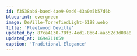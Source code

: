 ```yaml
---
id: f3538ab8-baed-4ae9-9ad6-43a0e5b57d6b
blueprint: evergreen
image: DeVille-TorrefiedLight-6198.webp
title: 'Fleetwood Deville'
updated_by: 87ca4130-78f3-4ed1-8b64-aa552d3d08a8
updated_at: 1694711059
caption: 'Traditional Elegance'
---
```

